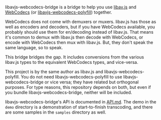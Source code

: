 libavjs-webcodecs-bridge is a bridge to help you use [libav.js](https://github.com/Yahweasel/libav.js/) and [WebCodecs](https://github.com/w3c/webcodecs) (or
[libavjs-webcodecs-polyfill](https://github.com/ennuicastr/libavjs-webcodecs-polyfill)) together.

WebCodecs does not come with demuxers or muxers. libav.js has those as well as
encoders and decoders, but if you have WebCodecs available, you probably should
use them for en/decoding instead of libav.js. That means it's common to demux
with libav.js then decode with WebCodecs, or encode with WebCodecs then mux with
libav.js. But, they don't speak the same language, so to speak.

This bridge bridges the gap. It includes conversions from the various libav.js
types to the equivalent WebCodecs types, and vice-versa.

This project is by the same author as libav.js and libavjs-webcodecs-polyfill.
You do not need libavjs-webcodecs-polyfill to use libavjs-webcodecs-bridge or
vice versa; they have related but orthogonal purposes. For type reasons, this
repository depends on both, but even if you bundle libavjs-webcodecs-bridge,
neither will be included.

libavjs-webcodecs-bridge's API is documented in [API.md](docs/API.md). The demo
in the `demo` directory is a demonstration of start-to-finish transcoding, and
there are some samples in the `samples` directory as well.
